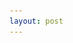 ```yaml
---
layout: post
---
```

<head>
    <style>
        h1 {
            text-align: center;
        }

        .small-text {
            font-size: 60%; /* Adjust the percentage as needed */
        }
    </style>
</head>

<body>
    <h1>
        Beyond Blockbusters <br>
        <span class="small-text"> Unveiling Actors Career Evolution After A Big Hit </span>
    </h1>
</body>

<p><img src="imgs/trueman.jpeg" style="width: 100%; margin: 0 auto;"/></p>

## Introduction
Ever wondered what happens after the blockbuster applause fades ?

Is it a straight road to more box office triumphs, or does the plot take unexpected turns ? Do actors try on new roles and genres, or do they stick to what brought them fame ?

Get ready for the big reveal, we're digging deep into the lasting effects of blockbuster stardom. 

Join us on a journey through Hollywood's reel-life drama as we tackle burning questions about actors post-blockbuster. Through this investigation, we’ll make the focus on blockbuster actors compared to less well-known actors, to uncover the patterns of the most noteworthy aspect of their professional journey.

We’ll take a look at the most successful blockbusters and evaluate the success of their main actors/actresses in following movies. We'll also investigate how the new character type affects the reception by the audience: is an actor/actress less convincing in new role with a persona very far from his/her successful character? Some successful actors/actresses can incarnate a large palette of different roles, whereas some others are stuck to their successful character and have troubles getting out of it.

Get your front-row seat to the blockbuster aftermath, where we untangle the threads of success, genre exploration, and career longevity in the ever-enthralling world of Hollywood.

## Dataset
The CMU Movie Dataset contains information about more than 40 000 movies, including plot summaries from Wikipedia and metadata from Freebase.

With such a large database, it is complex to describe the careers of an English celebrity in the 40's and that of an actor in Japan in the 2000's.. Cultural and economical differences also make it difficult to find a common metric for success.

We focused our analysis on movies from the U.S. released after (and including) 1950. We also limited ourselves to actors that played at least in two movies. 

## Blockbusters
### Success of a movie
How would you define the success of a movie? The success of a movie is hard to define, but it can be related to the box office that it made.

However this doesn’t take into account the public impressions.. Did the audience enjoy it ?

To bridge this gap, we’ll use the IMDb dataset, known for its user ratings, as a barometer of a movie's popularity.

The success of a movie will be defined here as the product of the movie revenue with its average IMDb rating.

<p><img src="imgs/movies_success_per_year.png" style="width: 80%; margin: 0 auto;" /></p>

### The blockbuster metric
It is common to use the term “blockbuster” or “big hit” to describe movies scoring a huge success. They are in fact movies that stand out compared to the others.

To define these type of movies, we’ll consider that it has to be an outlier with respect to our previously defined success metric.

An outlier presents the following characteristic : 

outlier’s success metric > Q3 + 1.5(IQR)

where Q1, Q3 and IQR are respectively the first, third quantiles and the interquantile range

Now that we defined what makes a movie a big hit, let’s check there distribution over the years 

<p><img src="imgs/blockbuster_movies.png" style="width: 80%; margin: 0 auto;" /></p>

Exactly as expected, isn't it? Blockbuster movies are clearly more successful than the other average movies.

## Characteristics of blockbuster actors
Let’s look at the major differences between blockbuster actors and moderate actors and see if we can uncover some secrets

<p><img src="imgs/gender.png" style="width: 80%; margin: 0 auto;" /></p>

Aside from the fact that there are more men than women altogether, the difference is even bigger in blockbusters actors. It appears that men take center stage in the world of blockbusters

What about the peak of success of an actor ? The peak of an actor's carrier could be defined by the year were the actor played in the most number of most successful movies. We define this peak of success by the year where the product of the number of movies played in with their respective success metric is the highest.

Of course you’re gonna think “but what about the actors that.. don’t have a career peak and stay low-key?” Well we’ll take the career peak from blockbuster actors as reference time points, so that we can compare them

Let’s look if there’s a difference between the age of the career peak between blockbuster actors compared to ohter actors

<p><img src="imgs/peak_age.png" style="width: 80%; margin: 0 auto;" /></p>

Looks like actors in big hits usually hit their peak at an older age than those who don't star in big hits. 

<p><img src="imgs/career_longevity2.png" style="width: 80%; margin: 0 auto;" /></p>

### It's a match !

Let’s compare the characteristics of blockbuster actors to those of less-well known ones. The actors will be divided into two groups: those who starred in blockbusters and those who didn’t. Each actor from one group will be paired to an actor from the another group using a matching. These actors will be matched on their gender and their age at career peak. 

<p><img src="imgs/matching.jpeg" style="width: 60%; margin: 0 auto;" /></p>


#### How long does an actor last ?
Do you have more chances to have a long career if you’ve played in a big hit movie ? Let’s look at the career lifespans of actors that played in blockbusters versus the others. 

<p><img src="imgs/longevity_distribution.png" style="width: 80%; margin: 0 auto;" /></p>

Charting the journey of actors from their screen debut to their latest act, a striking pattern emerges. Actors involved in blockbuster hits tend to have longer careers, averaging a glamorous 22.12 years. In contrast, their counterparts averaged a more modest 15.73 years. This emphasizes the transformative power of a blockbuster role in an actor's career.

<img src="imgs/sean_connery.jpeg" style="width: 30%; margin: 0 auto;" />

#### Do blockbuster actors play in a lot of movies?

In the next chapter of our data-driven story, we shift the focus to the number of movies each actor has starred in. Our investigation uncovers a notable distinction: actors in big hits (the Treatment Group) tend to have a higher average number of movie appearances (16 on average) compared to actors who haven't starred in big hits (7 on average). The results of Welch's t-test, yielding a p-value of 0.0, emphasize a significant difference in movie counts between the two actor groups. This reinforces our earlier findings: actors in big hits not only experience a momentary surge in fame but are likely to have more extensive filmographies compared to their colleagues without big-hit experiences.

<p><img src="imgs/movie_counts.png" style="width: 80%; margin: 0 auto;" /></p>

The median line in the blue box, which represents our Treatment Group (actors in big hits), is noticeably higher than its counterpart. The range of movie counts, especially on the higher side, is broader in the Treatment Group, indicating a more varied and often prolific career span among these actors. Another interesting point is the group's outliers—actors with exceptionally high movie counts—reinforcing the idea that a role in a big hit can lead to a more diverse and prolific acting career.

## Career analysis
### Success
Let's examine the average success for movies arranged chronologically.

<p><img src="imgs/movie_counts.png" style="width: 80%; margin: 0 auto;" /></p>

The median success values follow a similar pattern before the big hit, but here's the twist: after the blockbuster moment, the treatment group's median skyrockets, and instead of falling back to its original low, it stabilizes at a slightly higher level for the next movies.

P-values for Wilcoxon tests also confirm that the movie success value of actors after they played in their first big hit is higher than the rest of the actors.

Finally, let's look at the character role evolution in our actors careers

### Does a big hit influence an actor's roles over their career ?

<p><img src="imgs/movie_counts.png" style="width: 80%; margin: 0 auto;" /></p>

## Conclusion
